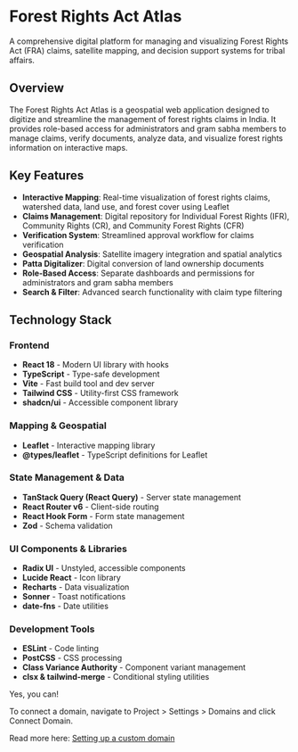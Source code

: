 # Forest Rights Act Atlas

A comprehensive digital platform for managing and visualizing Forest Rights Act (FRA) claims, satellite mapping, and decision support systems for tribal affairs.

## Overview

The Forest Rights Act Atlas is a geospatial web application designed to digitize and streamline the management of forest rights claims in India. It provides role-based access for administrators and gram sabha members to manage claims, verify documents, analyze data, and visualize forest rights information on interactive maps.

## Key Features

- **Interactive Mapping**: Real-time visualization of forest rights claims, watershed data, land use, and forest cover using Leaflet
- **Claims Management**: Digital repository for Individual Forest Rights (IFR), Community Rights (CR), and Community Forest Rights (CFR)
- **Verification System**: Streamlined approval workflow for claims verification
- **Geospatial Analysis**: Satellite imagery integration and spatial analytics
- **Patta Digitalizer**: Digital conversion of land ownership documents
- **Role-Based Access**: Separate dashboards and permissions for administrators and gram sabha members
- **Search & Filter**: Advanced search functionality with claim type filtering

## Technology Stack

### Frontend
- **React 18** - Modern UI library with hooks
- **TypeScript** - Type-safe development
- **Vite** - Fast build tool and dev server
- **Tailwind CSS** - Utility-first CSS framework
- **shadcn/ui** - Accessible component library

### Mapping & Geospatial
- **Leaflet** - Interactive mapping library
- **@types/leaflet** - TypeScript definitions for Leaflet

### State Management & Data
- **TanStack Query (React Query)** - Server state management
- **React Router v6** - Client-side routing
- **React Hook Form** - Form state management
- **Zod** - Schema validation

### UI Components & Libraries
- **Radix UI** - Unstyled, accessible components
- **Lucide React** - Icon library
- **Recharts** - Data visualization
- **Sonner** - Toast notifications
- **date-fns** - Date utilities

### Development Tools
- **ESLint** - Code linting
- **PostCSS** - CSS processing
- **Class Variance Authority** - Component variant management
- **clsx & tailwind-merge** - Conditional styling utilities

Yes, you can!

To connect a domain, navigate to Project > Settings > Domains and click Connect Domain.

Read more here: [Setting up a custom domain](https://docs.lovable.dev/features/custom-domain#custom-domain)
